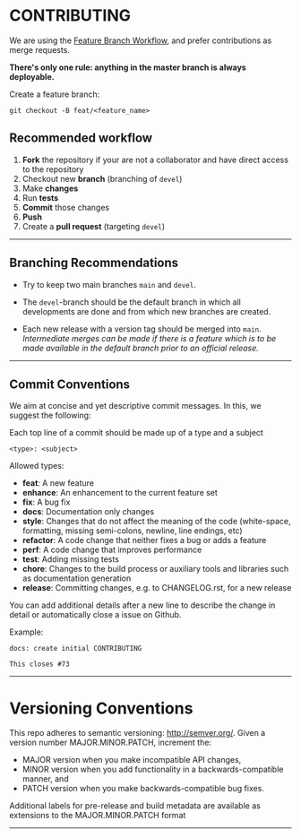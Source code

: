 # CONTRIBUTING

We are using the [Feature Branch Workflow](https://guides.github.com/introduction/flow/), and prefer contributions as merge requests.

**There's only one rule: anything in the master branch is always deployable.**

Create a feature branch:

`git checkout -B feat/<feature_name>`

## Recommended workflow

1. **Fork** the repository if your are not a collaborator and have direct access to the repository
2. Checkout new **branch** (branching of `devel`)
3. Make **changes**
4. Run **tests**
5. **Commit** those changes
6. **Push**
7. Create a **pull request** (targeting `devel`)

<hr>

## Branching Recommendations

- Try to keep two main branches ```main``` and ```devel```.

- The ```devel```-branch should be the default branch in which all developments are done and from which new branches are created.

- Each new release with a version tag should be merged into ```main```. *Intermediate merges can be made if there is a feature which is to be made available in the default branch prior to an official release.*

<hr>

## Commit Conventions

We aim at concise and yet descriptive commit messages. In this, we suggest the following:

Each top line of a commit should be made up of a type and a subject

`<type>: <subject>`

Allowed types:

*   **feat**: A new feature
*   **enhance**: An enhancement to the current feature set
*   **fix**: A bug fix
*   **docs**: Documentation only changes
*   **style**: Changes that do not affect the meaning of the code (white-space, formatting, missing semi-colons, newline, line endings, etc)
*   **refactor**: A code change that neither fixes a bug or adds a feature
*   **perf**: A code change that improves performance
*   **test**: Adding missing tests
*   **chore**: Changes to the build process or auxiliary tools and libraries such as documentation generation
*   **release**: Committing changes, e.g. to CHANGELOG.rst, for a new release

You can add additional details after a new line to describe the change in detail or automatically close a issue on Github.

Example: 

```
docs: create initial CONTRIBUTING

This closes #73
```
<hr>

# Versioning Conventions

This repo adheres to semantic versioning: <http://semver.org/>.
Given a version number MAJOR.MINOR.PATCH, increment the:

- MAJOR version when you make incompatible API changes,
- MINOR version when you add functionality in a backwards-compatible manner, and
- PATCH version when you make backwards-compatible bug fixes.

Additional labels for pre-release and build metadata are available as extensions to the MAJOR.MINOR.PATCH format

<hr>
